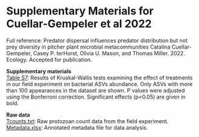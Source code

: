 # Supplementary Materials for Cuellar-Gempeler et al 2022

Full reference: Predator dispersal influences predator distribution but not prey diversity in pitcher plant microbial metacommunities
Catalina Cuellar-Gempeler, Casey P. terHorst, Olivia U. Mason, and Thomas Miller. 2022. Ecology. Accepted for publication. 

**Supplementary materials**  
[Table S7](https://github.com/catalicu/DDP/edit/main/TableS7.txt): Results of Kruskal-Wallis tests examining the effect of treatments in our field experiment on bacterial ASVs abundance. Only ASVs with more than 100 appearances in the dataset are shown. P values were adjusted using the Bonferroni correction. Significant effects (p<0.05) are given in bold. 

**Raw data**  
[Tcounts.txt](https://github.com/catalicu/DDP/edit/main/Tcounts.txt): Raw protozoan count data from the field experiment.  
[Metadata.xlsx](https://github.com/catalicu/DDP/edit/main/MetadataDPP.xlsx): Annotated metadata file for data analysis. 